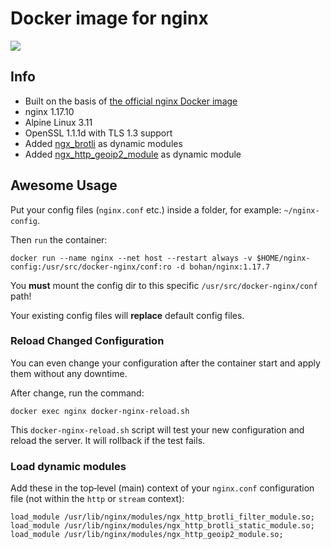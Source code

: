 # Docker image for nginx

[![](https://dockeri.co/image/bohan/nginx)](https://hub.docker.com/r/bohan/nginx)

## Info

 * Built on the basis of [the official nginx Docker image](https://github.com/nginxinc/docker-nginx/blob/594ce7a8bc26c85af88495ac94d5cd0096b306f7/mainline/alpine/Dockerfile)
 * nginx 1.17.10
 * Alpine Linux 3.11
 * OpenSSL 1.1.1d with TLS 1.3 support
 * Added [ngx_brotli](https://github.com/google/ngx_brotli/tree/bcceaab88e555f686d5ed39dfb238f898df2788c) as dynamic modules
 * Added [ngx_http_geoip2_module](https://github.com/leev/ngx_http_geoip2_module/tree/3.3) as dynamic module

## **Awesome** Usage

Put your config files (`nginx.conf` etc.) inside a folder, for example: `~/nginx-config`.

Then `run` the container:

    docker run --name nginx --net host --restart always -v $HOME/nginx-config:/usr/src/docker-nginx/conf:ro -d bohan/nginx:1.17.7

You **must** mount the config dir to this specific `/usr/src/docker-nginx/conf` path!

Your existing config files will **replace** default config files.

### Reload Changed Configuration

You can even change your configuration after the container start and apply them without any downtime.

After change, run the command:

    docker exec nginx docker-nginx-reload.sh

This `docker-nginx-reload.sh` script will test your new configuration and reload the server. It will rollback if the test fails.

### Load dynamic modules

Add these in the top‑level (main) context of your `nginx.conf` configuration file (not within the `http` or `stream` context):

    load_module /usr/lib/nginx/modules/ngx_http_brotli_filter_module.so;
    load_module /usr/lib/nginx/modules/ngx_http_brotli_static_module.so;
    load_module /usr/lib/nginx/modules/ngx_http_geoip2_module.so;
